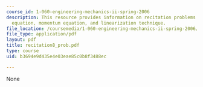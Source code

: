 ```yaml
---
course_id: 1-060-engineering-mechanics-ii-spring-2006
description: This resource provides information on recitation problems for continuity
  equation, momentum equation, and linearization technique.
file_location: /coursemedia/1-060-engineering-mechanics-ii-spring-2006/b3694e9d435e4e03eae85c0b8f3488ec_recitation8_prob.pdf
file_type: application/pdf
layout: pdf
title: recitation8_prob.pdf
type: course
uid: b3694e9d435e4e03eae85c0b8f3488ec

---
```

None